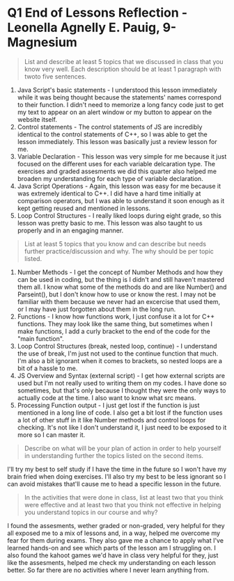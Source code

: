 # Q1 End of Lessons Reflection - Leonella Agnelly E. Pauig, 9-Magnesium

> List and describe at least 5 topics that we discussed in class that you know very well. Each description should be at least 1 paragraph with twoto five sentences.

1. Java Script's basic statements - I understood this lesson immediately while it was being thought because the statements' names correspond to their function. I didn't need to memorize a long fancy code just to get my text to appear on an alert window or my button to appear on the website itself.
2. Control statements - The control statements of JS are incredibly identical to the control statements of C++, so I was able to get the lesson immediately. This lesson was basically just a review lesson for me.
3. Variable Declaration - This lesson was very simple for me because it just focused on the different uses for each variable delcaration type. The exercises and graded assesments we did this quarter also helped me broaden my understanding for each type of variable declaration.
4. Java Script Operations - Again, this lesson was easy for me because it was extremely identical to C++. I did have a hard time initially at comparison operators, but I was able to understand it soon enough as it kept getting reused and mentioned in lessons.
5. Loop Control Structures - I really liked loops during eight grade, so this lesson was pretty basic to me. This lesson was also taught to us properly and in an engaging manner.

> List at least 5 topics that you know and can describe but needs further practice/discussion and why.  The why should be per topic listed.

1. Number Methods - I get the concept of Number Methods and how they can be used in coding, but the thing is I didn't and still haven't mastered them all. I know what some of the methods do and are like Number() and Parseint(), but I don't know how to use or know the rest. I may not be familiar with them because we never had an excercise that used them, or I may have just forgotten about them in the long run.
2. Functions - I know how functions work, I just confuse it a lot for C++ functions. They may look like the same thing, but sometimes when I make functions, I add a curly bracket to the end of the code for the "main function".
3. Loop Control Structures (break, nested loop, continue) - I understand the use of break, I'm just not used to the continue function that much. I'm also a bit ignorant when it comes to brackets, so nested loops are a bit of a hassle to me.
4. JS Overview and Syntax (external script) - I get how external scripts are used but I'm not really used to writing them on my codes. I have done so sometimes, but that's only because I thought they were the only ways to actually code at the time. I also want to know what src means.
5. Processing Function output - I just get lost if the function is just mentioned in a long line of code. I also get a bit lost if the function uses a lot of other stuff in it like Number methods and control loops for checking. It's not like I don't understand it, I just need to be exposed to it more so I can master it.

> Describe on what will be your plan of action in order to help yourself in understanding further the topics listed on the second items.

I'll try my best to self study if I have the time in the future so I won't have my brain fried when doing exercises. I'll also try my best to be less ignorant so I can avoid mistakes that'll cause me to head a specific lesson in the future.

> In the activities that were done in class, list at least two that you think were effective and at least two that you think not effective in helping you understand topics in our course and why?

I found the assesments, wether graded or non-graded, very helpful for they all exposed me to a mix of lessons and, in a way, helped me overcome my fear for them during exams. They also gave me a chance to apply what I've learned hands-on and see which parts of the lesson am I struggling on. I also found the kahoot games we'd have in class very helpful for they, just like the assesments, helped me check my understanding on each lesson better. So far there are no activities where I never learn anything from. 